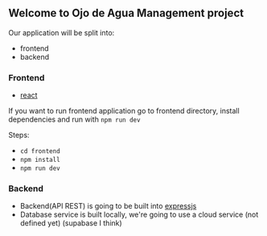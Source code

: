 ## Welcome to Ojo de Agua Management project

Our application will be split into:

- frontend
- backend

### Frontend
- [react](https://react.dev/)

If you want to run frontend application go to frontend directory, install dependencies and run with `npm run dev`

Steps:

- `cd frontend`
- `npm install`
- `npm run dev`



### Backend

- Backend(API REST) is going to be built into [expressjs](http://expressjs.com/)
- Database service is built locally, we're going to use a cloud service (not defined yet) (supabase I think)